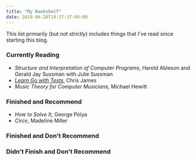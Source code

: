 ```yaml
---
title: "My Bookshelf"
date: 2019-06-26T19:37:37-04:00
---
```


This list primarily (but not _strictly_) includes things that I've read since 
starting this blog.

### Currently Reading 

- _Structure and Interpretation of Computer Programs_, Harold Ableson and 
    Gerald Jay Sussman with Julie Sussman
- _[Learn Go with Tests](https://quii.gitbook.io/learn-go-with-tests/)_, Chris James
- _Music Theory for Computer Musicians_, Michael Hewitt

### Finished and Recommend

- _How to Solve It_, George Pólya
- _Circe_, Madeline Miller

### Finished and Don't Recommend

### Didn't Finish and Don't Recommend

